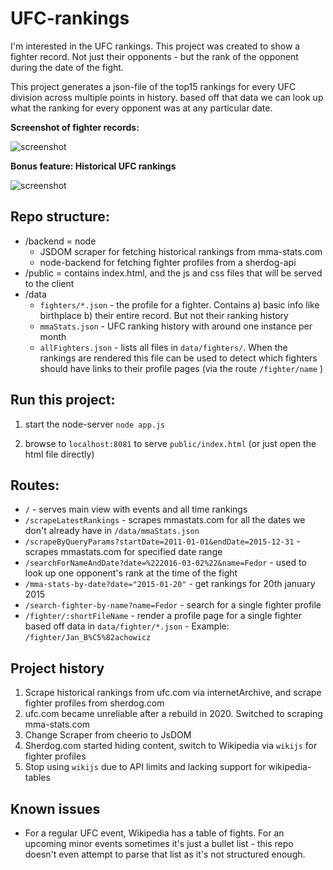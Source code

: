 # UFC-rankings


I'm interested in the UFC rankings.
This project was created to show a fighter record. Not just their opponents - but the rank of the opponent during the date of the fight.

This project generates a json-file of the top15 rankings for every UFC division across multiple points in history. based off that data we can look up what the ranking for every opponent was at any particular date.

**Screenshot of fighter records:**

![screenshot](https://i.imgur.com/jZV8gA6.png)

**Bonus feature: Historical UFC rankings**

![screenshot](https://i.imgur.com/daVexhr.png)

## Repo structure:
* /backend = node
    - JSDOM scraper for fetching historical rankings from mma-stats.com 
    - node-backend for fetching fighter profiles from a sherdog-api
* /public = contains index.html, and the js and css files that will be served to the client
* /data
    - `fighters/*.json` - the profile for a fighter. Contains a) basic info like birthplace b) their entire record. But not their ranking history
    - `mmaStats.json` - UFC ranking history with around one instance per month
    - `allFighters.json` - lists all files in `data/fighters/`. When the rankings are rendered this file can be used to detect which fighters should have links to their profile pages (via the route `/fighter/name` )
    
## Run this project:

1. start the node-server `node app.js`

2. browse to `localhost:8081` to serve `public/index.html` (or just open the html file directly)

## Routes:

* `/` - serves main view with events and all time rankings
* `/scrapeLatestRankings` - scrapes mmastats.com for all the dates we don't already have in `/data/mmaStats.json`
* `/scrapeByQueryParams?startDate=2011-01-01&endDate=2015-12-31` - scrapes mmastats.com for specified date range
* `/searchForNameAndDate?date=%222016-03-02%22&name=Fedor` - used to look up one opponent's rank at the time of the fight
* `/mma-stats-by-date?date="2015-01-20"` - get rankings for 20th january 2015
* `/search-fighter-by-name?name=Fedor` - search for a single fighter profile
* `/fighter/:shortFileName` - render a profile page for a single fighter based off data in `data/fighter/*.json` - Example: `/fighter/Jan_B%C5%82achowicz`

## Project history

1. Scrape historical rankings from ufc.com via internetArchive, and scrape fighter profiles from sherdog.com
2. ufc.com became unreliable after a rebuild in 2020. Switched to scraping mma-stats.com
3. Change Scraper from cheerio to JsDOM
4. Sherdog.com started hiding content, switch to Wikipedia via `wikijs` for fighter profiles
5. Stop using `wikijs` due to API limits and lacking support for wikipedia-tables

## Known issues
* For a regular UFC event, Wikipedia has a table of fights. For an upcoming minor events sometimes it's just a bullet list - this repo doesn't even attempt to parse that list as it's not structured enough.